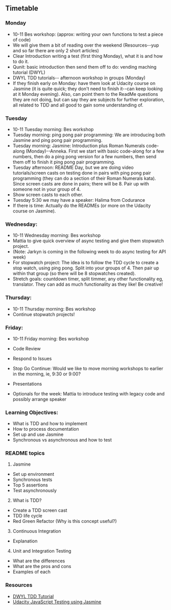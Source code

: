 
## Timetable

### Monday

* 10-11 Bes workshop: (approx: writing your own functions to test a piece of code) 
* We will give them a bit of reading over the weekend (Resources--yup and so far there are only 2 short articles) 
* Clear Introduction writing a test (first thing Monday), what it is and how to do it.
* Qunit: basic introduction then send them off to do: vending maching tutorial (DWYL)
* DWYL TDD tutorials-- afternoon workshop in groups (Monday)
* If they finish early on Monday: have them look at Udacity course on Jasmine (it is quite quick; they don't need to finish it--can keep looking at it Monday evening).  Also, can point them to the ReadMe questions they are not doing, but can say they are subjects for further exploration, all related to TDD and all good to gain some understanding of.

### Tuesday

* 10-11 Tuesday morning: Bes workshop
* Tuesday morning: ping pong pair programming: We are introducing both Jasmine and ping pong pair programming.
* Tuesday morning: Jasmine: Introduction plus Roman Numerals code-along (Monday)--Anneka.  First we start with basic code-along for a few numbers, then do a ping pong version for a few numbers, then send them off to finish it ping pong pair programming.
* Tuesday afternoon: README Day, but we are doing video tutorials/screen casts on testing done in pairs with ping pong pair programming (they can do a section of their Roman Numerals kata).  Since screen casts are done in pairs; there will be 8.  Pair up with someone not in your group of 4.
* Show screen casts to each other.
* Tuesday 5:30 we may have a speaker: Halima from Codurance
* If there is time: Actually do the READMEs (or more on the Udacity course on Jasmine).

### Wednesday:

* 10-11 Wednesday morning: Bes workshop
* Mattia to give quick overview of async testing and give them stopwatch project.
* (Note: Jarkyn is coming in the following week to do async testing for API week)
* For stopwatch project: The idea is to follow the TDD cycle to create a stop watch, using ping pong. Split into your groups of 4. Then pair up within that group (so there will be 8 stopwatches created).
* Stretch goals: countdown timer, split timmer, any other functionality eg, translator. They can add as much functionality as they like! Be creative!

### Thursday:
* 10-11 Thursday morning: Bes workshop
* Continue stopwatch projects!

### Friday:
* 10-11 Friday morning: Bes workshop
* Code Review
* Respond to Issues
* Stop Go Continue: Would we like to move morning workshops to earlier in the morning, ie, 9:30 or 9:00?
* Presentations


* Optionals for the week: Mattia to introduce testing with legacy code and possibly arrange speaker 


### Learning Objectives:
* What is TDD and how to implement
* How to process documentation
* Set up and use Jasmine
* Synchronous vs asynchronous and how to test


### README topics
1. Jasmine
  * Set up environment
  * Synchronous tests
  * Top 5 assertions
  * Test asynchronously
2. What is TDD?
  * Create a TDD screen cast
  * TDD life cycle
  * Red Green Refactor (Why is this concept useful?)
3. Continuous Integration 
  * Explanation 
4. Unit and Integration Testing
  * What are the differences
  * What are the pros and cons
  * Examples of each


### Resources
* [DWYL TDD Tutorial](https://github.com/dwyl/learn-tdd)
* [Udacity JavaScript Testing using Jasmine](https://www.udacity.com/course/javascript-testing--ud549)

